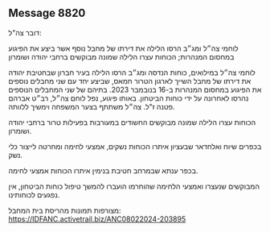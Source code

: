 ## Message 8820

דובר צה"ל:

לוחמי צה״ל ומג״ב הרסו הלילה את דירתו של מחבל נוסף אשר ביצע את הפיגוע במחסום המנהרות; הכוחות עצרו הלילה שמונה מבוקשים ברחבי יהודה ושומרון

לוחמי צה״ל במילואים, כוחות הנדסה ומג״ב הרסו הלילה בעיר חברון שבחטיבת יהודה את דירתו של מחבל השייך לארגון הטרור חמאס, שביצע יחד עם שני מחבלים נוספים את הפיגוע במחסום המנהרות ב-16 בנובמבר 2023. בתיהם של שני המחבלים הנוספים נהרסו לאחרונה על ידי כוחות הביטחון. 
באותו פיגוע, נפל לוחם צה״ל, רב״ט אברהם פטנה ז"ל. צה״ל משתתף בצער המשפחה וימשיך ללוותה.

הכוחות עצרו הלילה שמונה מבוקשים החשודים במעורבות בפעילות טרור ברחבי יהודה ושומרון.

בכפרים שיוח ואלחדאר שבעציון איתרו הכוחות נשקים, אמצעי לחימה ומחרטה לייצור כלי נשק. 

בכפר ענתא שבמרחב חטיבת בנימין איתרו הכוחות אמצעי לחימה.

המבוקשים שנעצרו ואמצעי הלחימה שהוחרמו הועברו להמשך טיפול כוחות הביטחון, אין נפגעים לכוחותינו.

מצורפות תמונות מהריסת בית המחבל: https://IDFANC.activetrail.biz/ANC08022024-203895

